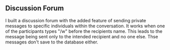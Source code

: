 
## Discussion Forum
I built a discussion forum with the added feature of sending private messages to specific individuals within the conversation. It works when one of the participants types "/w" before the recipients name. This leads to the message being sent only to the intended recipient and no one else. Thse messages don't save to the database either. 




